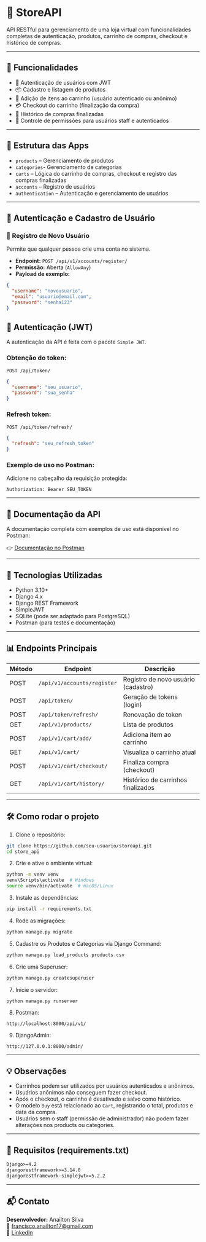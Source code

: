 # 🛒 StoreAPI

API RESTful para gerenciamento de uma loja virtual com funcionalidades completas de autenticação, produtos, carrinho de compras, checkout e histórico de compras.

---

## 🚀 Funcionalidades

- 🔐 Autenticação de usuários com JWT
- 📦 Cadastro e listagem de produtos
- 🛒 Adição de itens ao carrinho (usuário autenticado ou anônimo)
- 💳 Checkout do carrinho (finalização da compra)
- 🧾 Histórico de compras finalizadas
- 👤 Controle de permissões para usuários staff e autenticados

---

## 📂 Estrutura das Apps

- `products` – Gerenciamento de produtos
- `categories`- Gerenciamento de categorias
- `carts` – Lógica do carrinho de compras, checkout e registro das compras finalizadas
- `accounts` – Registro de usuários 
- `authentication` – Autenticação e gerenciamento de usuários

---
## 🔐 Autenticação e Cadastro de Usuário

### 📌 Registro de Novo Usuário

Permite que qualquer pessoa crie uma conta no sistema.

- **Endpoint:** `POST /api/v1/accounts/register/`
- **Permissão:** Aberta (`AllowAny`)
- **Payload de exemplo:**

```json
{
  "username": "novousuario",
  "email": "usuario@email.com",
  "password": "senha123"
}
```

## 🔐 Autenticação (JWT)

A autenticação da API é feita com o pacote `Simple JWT`.

### Obtenção do token:

`POST /api/token/`

```json
{
  "username": "seu_usuario",
  "password": "sua_senha"
}
```

### Refresh token:

`POST /api/token/refresh/`

```json
{
  "refresh": "seu_refresh_token"
}
```

### Exemplo de uso no Postman:

Adicione no cabeçalho da requisição protegida:

```
Authorization: Bearer SEU_TOKEN
```

---

## 🔗 Documentação da API

A documentação completa com exemplos de uso está disponível no Postman:

👉 [Documentação no Postman](https://documenter.getpostman.com/view/32858190/2sB2qgeeGe)

---

## 🔧 Tecnologias Utilizadas

- Python 3.10+
- Django 4.x
- Django REST Framework
- SimpleJWT
- SQLite (pode ser adaptado para PostgreSQL)
- Postman (para testes e documentação)

---

## 📊 Endpoints Principais

| Método | Endpoint                         | Descrição                              |
|--------|----------------------------------|----------------------------------------|
| POST   | `/api/v1/accounts/register`      | Registro de novo usuário (cadastro)    |
| POST   | `/api/token/`                    | Geração de tokens (login)              |
| POST   | `/api/token/refresh/`            | Renovação de token                     |
| GET    | `/api/v1/products/`              | Lista de produtos                      |
| POST   | `/api/v1/cart/add/`              | Adiciona item ao carrinho              |
| GET    | `/api/v1/cart/`                  | Visualiza o carrinho atual             |
| POST   | `/api/v1/cart/checkout/`         | Finaliza compra (checkout)             |
| GET    | `/api/v1/cart/history/`          | Histórico de carrinhos finalizados     |

---

## 🛠️ Como rodar o projeto

1. Clone o repositório:

```bash
git clone https://github.com/seu-usuario/storeapi.git
cd store_api
```

2. Crie e ative o ambiente virtual:

```bash
python -m venv venv
venv\Scripts\activate  # Windows
source venv/bin/activate  # macOS/Linux
```

3. Instale as dependências:

```bash
pip install -r requirements.txt
```

4. Rode as migrações:

```bash
python manage.py migrate
```

5. Cadastre os Produtos e Categorias via Django Command:

```bash
python manage.py load_products products.csv
```

6. Crie uma Superuser:

```bash
python manage.py createsuperuser
```

7. Inicie o servidor:

```bash
python manage.py runserver
```

8. Postman:

```
http://localhost:8000/api/v1/
```
9. DjangoAdmin:

```
http://127.0.0.1:8000/admin/
```
---

## 💡 Observações

- Carrinhos podem ser utilizados por usuários autenticados e anônimos.
- Usuários anônimos não conseguem fazer checkout.
- Após o checkout, o carrinho é desativado e salvo como histórico.
- O modelo `Buy` está relacionado ao `Cart`, registrando o total, produtos e data da compra.
- Usuários sem o staff (permissão de administrador) não podem fazer alterações nos products ou categories.

---

## 📁 Requisitos (requirements.txt)

```txt
Django>=4.2
djangorestframework>=3.14.0
djangorestframework-simplejwt>=5.2.2
```

---

## 📬 Contato

**Desenvolvedor:** Anailton Silva  
📧 francisco.anailton17@gmail.com  
🔗 [LinkedIn](https://www.linkedin.com/in/anailton-silva/)
